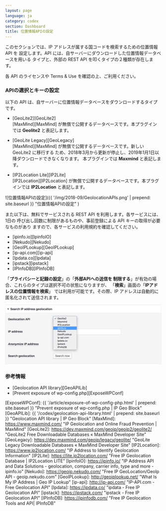 ```yaml
---
layout: page
language: ja
category: codex
section: Dashboard
title: 位置情報APIの設定
---
```


このセクションでは、IP アドレスが属する国コードを検索するための位置情報 API を
設定します。API には、自サーバーにダウンロードした位置情報データベースを用いる
タイプと、外部の REST API を叩くタイプの２種類が存在します。

各 API のライセンスや Terms & Use を確認の上、ご利用ください。

<!--more-->

### APIの選択とキーの設定 ###

以下の API は、自サーバーに位置情報データベースをダウンロードするタイプです。

- [GeoLite2][GeoLite2]  
[MaxMind][MaxMind] が無償で公開するデータベースです。本プラグインでは
__Geolite2__ と表記します。

- [GeoLite Legacy][GeoLegacy]  
[MaxMind][MaxMind] が無償で公開するデータベースです。新しい GeoLite2 に移行する
ため、2018年3月から更新が停止し、2019年1月1日以降ダウンロードできなくなります。
本プラグインでは __Maxmind__ と表記します。

- [IP2Location Lite][IP2Lite]  
[IP2Location][IP2Location] が無償で公開するデータベースです。本プラグインでは
__IP2Location__ と表記します。

![位置情報APIの設定]({{ '/img/2018-09/GeolocationAPIs.png' | prepend: site.baseurl }}
 "位置情報APIの設定"
)

また以下は、無料でサービスされる REST API を利用します。各サービスには、1日の
呼び出し回数に制限があるものや、事前登録による API キーの取得が必要なものがあり
ますので、各サービスの利用規約を確認してください。

- [ipinfo.io][IpinfoIO]
- [Nekudo][Nekudo]
- [GeoIPLookup][GeoIPLookup]
- [ip-api.com][ip-api]
- [Ipdata.co][Ipdata]
- [ipstack][ipstack]
- [IPInfoDB][IPInfoDB]

<div class="alert alert-info">
「<strong>プライバシーと記録の設定</strong>」の「<strong>外部APIへの送信を
制限する</strong>」が有効の場合、これらのタイプは選択不可の状態になりますが、
「<strong>検索</strong>」画面の「<strong>IPアドレスの位置情報を検索</strong>」
では利用が可能です。その際、IP アドレスは自動的に匿名化されて送信されます。
<p><img src="/img/2018-09/SearchGeolocation.png" alt="IPアドレスの位置情報を検索" /></p>
</div>

### 参考情報 ###

- [Geolocation API library][GeoAPILib]
- [Prevent exposure of wp-config.php][ExposeWPConf]

[IP-Geo-Block]: https://wordpress.org/plugins/ip-geo-block/ "WordPress › IP Geo Block « WordPress Plugins"
[ExposeWPConf]: {{ '/article/exposure-of-wp-config-php.html'           | prepend: site.baseurl }} "Prevent exposure of wp-config.php | IP Geo Block"
[GeoAPILib]:    {{ '/codex/geolocation-api-library.html'               | prepend: site.baseurl }} "Geolocation API library | IP Geo Block"
[MaxMind]:      https://www.maxmind.com/ "IP Geolocation and Online Fraud Prevention | MaxMind"
[GeoLite2]:     https://dev.maxmind.com/geoip/geoip2/geolite2/ "GeoLite2 Free Downloadable Databases &laquo; MaxMind Developer Site"
[GeoLegacy]:    https://dev.maxmind.com/geoip/legacy/geolite/ "GeoLite Legacy Downloadable Databases &laquo; MaxMind Developer Site"
[IP2Location]:  https://www.ip2location.com/ "IP Address to Identify Geolocation Information"
[IP2Lite]:      https://lite.ip2location.com/ "Free IP Geolocation Database | IP2Location LITE"
[IpinfoIO]:     https://ipinfo.io/ "IP Address API and Data Solutions - geolocation, company, carrier info, type and more - ipinfo.io"
[Nekudo]:       https://geoip.nekudo.com/ "Free IP GeoLocation/GeoIp API - geoip.nekudo.com"
[GeoIPLookup]:  http://geoiplookup.net/ "What Is My IP Address | Geo IP Lookup"
[ip-api]:       http://ip-api.com/ "IP-API.com - Free Geolocation API"
[Ipdata]:       https://ipdata.co/ "ipdata - Free IP Geolocation API"
[ipstack]:      https://ipstack.com/ "ipstack - Free IP Geolocation API"
[IPInfoDB]:     https://ipinfodb.com/ "Free IP Geolocation Tools and API| IPInfoDB"
